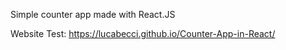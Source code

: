 Simple counter app made with React.JS

Website Test: https://lucabecci.github.io/Counter-App-in-React/

